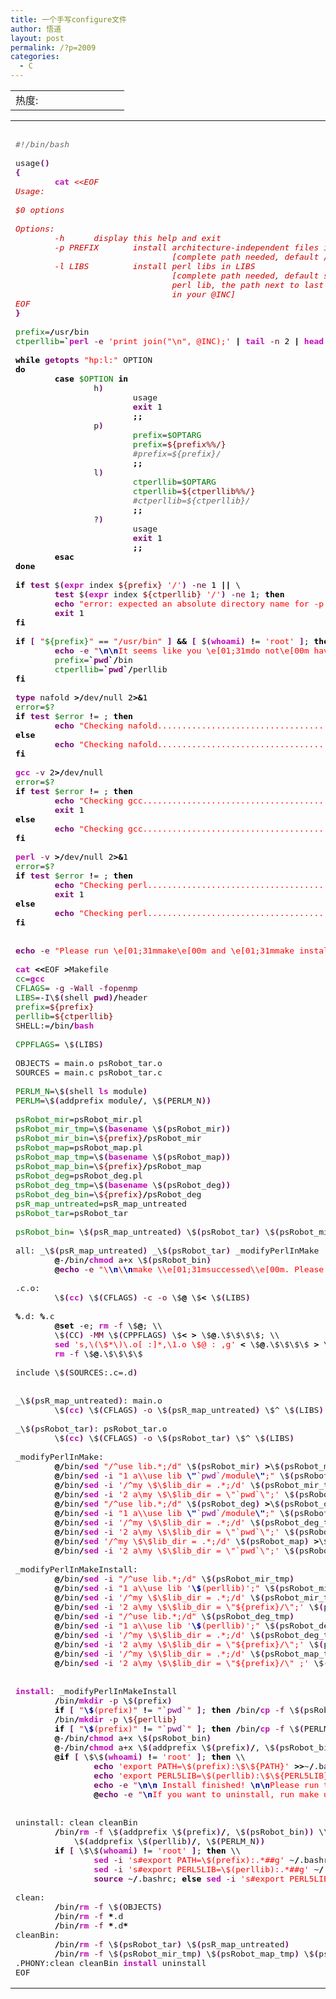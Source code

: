 ```yaml
---
title: 一个手写configure文件
author: 悟道
layout: post
permalink: /?p=2009
categories:
  - C
---
```

<table>
  <tr cellpadding=0><td>
    热度:
  </td><td cellpadding=0><img src='http://210.75.224.29/wordpress/wp-content/plugins/statpresscn/images/sun.gif' width=10 height=10 border=0 /></td><td cellpadding=0><img src='http://210.75.224.29/wordpress/wp-content/plugins/statpresscn/images/sun_dark.gif' width=10 height=10 border=0 /></td><td cellpadding=0><img src='http://210.75.224.29/wordpress/wp-content/plugins/statpresscn/images/sun_dark.gif' width=10 height=10 border=0 /></td><td cellpadding=0><img src='http://210.75.224.29/wordpress/wp-content/plugins/statpresscn/images/sun_dark.gif' width=10 height=10 border=0 /></td><td cellpadding=0><img src='http://210.75.224.29/wordpress/wp-content/plugins/statpresscn/images/sun_dark.gif' width=10 height=10 border=0 /></td></tr>
</table>

<div class="wp_codebox">
  <table>
    <tr id="p2009156">
      <td class="code" id="p2009code156">
        <pre class="bash" style="font-family:monospace;">&nbsp;
<span style="color: #666666; font-style: italic;">#!/bin/bash</span>
&nbsp;
usage<span style="color: #7a0874; font-weight: bold;">&#40;</span><span style="color: #7a0874; font-weight: bold;">&#41;</span>
<span style="color: #7a0874; font-weight: bold;">&#123;</span>
        <span style="color: #c20cb9; font-weight: bold;">cat</span> <span style="color: #cc0000; font-style: italic;">&lt;&lt;EOF
Usage:
&nbsp;
$0 options
&nbsp;
Options:
        -h      display this help and exit
        -p PREFIX       install architecture-independent files in PREFIX
                                [complete path needed, default /usr/bin]
        -l LIBS         install perl libs in LIBS
                                [complete path needed, default standard \
                                perl lib, the path next to last \
                                in your @INC]
EOF</span>
<span style="color: #7a0874; font-weight: bold;">&#125;</span>
&nbsp;
<span style="color: #007800;">prefix</span>=<span style="color: #000000; font-weight: bold;">/</span>usr<span style="color: #000000; font-weight: bold;">/</span>bin
<span style="color: #007800;">ctperllib</span>=<span style="color: #000000; font-weight: bold;">`</span><span style="color: #c20cb9; font-weight: bold;">perl</span> <span style="color: #660033;">-e</span> <span style="color: #ff0000;">'print join("\n", @INC);'</span> <span style="color: #000000; font-weight: bold;">|</span> <span style="color: #c20cb9; font-weight: bold;">tail</span> <span style="color: #660033;">-n</span> <span style="color: #000000;">2</span> <span style="color: #000000; font-weight: bold;">|</span> <span style="color: #c20cb9; font-weight: bold;">head</span> <span style="color: #660033;">-n</span> <span style="color: #000000;">1</span><span style="color: #000000; font-weight: bold;">`</span>
&nbsp;
<span style="color: #000000; font-weight: bold;">while</span> <span style="color: #7a0874; font-weight: bold;">getopts</span> <span style="color: #ff0000;">"hp:l:"</span> OPTION
<span style="color: #000000; font-weight: bold;">do</span>
        <span style="color: #000000; font-weight: bold;">case</span> <span style="color: #007800;">$OPTION</span> <span style="color: #000000; font-weight: bold;">in</span>
                h<span style="color: #7a0874; font-weight: bold;">&#41;</span>
                        usage
                        <span style="color: #7a0874; font-weight: bold;">exit</span> <span style="color: #000000;">1</span>
                        <span style="color: #000000; font-weight: bold;">;;</span>
                p<span style="color: #7a0874; font-weight: bold;">&#41;</span>
                        <span style="color: #007800;">prefix</span>=<span style="color: #007800;">$OPTARG</span>
                        <span style="color: #007800;">prefix</span>=<span style="color: #800000;">${prefix%%/}</span>
                        <span style="color: #666666; font-style: italic;">#prefix=${prefix}/</span>
                        <span style="color: #000000; font-weight: bold;">;;</span>
                l<span style="color: #7a0874; font-weight: bold;">&#41;</span>
                        <span style="color: #007800;">ctperllib</span>=<span style="color: #007800;">$OPTARG</span>
                        <span style="color: #007800;">ctperllib</span>=<span style="color: #800000;">${ctperllib%%/}</span>
                        <span style="color: #666666; font-style: italic;">#ctperllib=${ctperllib}/</span>
                        <span style="color: #000000; font-weight: bold;">;;</span>
                ?<span style="color: #7a0874; font-weight: bold;">&#41;</span>
                        usage
                        <span style="color: #7a0874; font-weight: bold;">exit</span> <span style="color: #000000;">1</span>
                        <span style="color: #000000; font-weight: bold;">;;</span>
        <span style="color: #000000; font-weight: bold;">esac</span>
<span style="color: #000000; font-weight: bold;">done</span>
&nbsp;
<span style="color: #000000; font-weight: bold;">if</span> <span style="color: #7a0874; font-weight: bold;">test</span> $<span style="color: #7a0874; font-weight: bold;">&#40;</span><span style="color: #c20cb9; font-weight: bold;">expr</span> index <span style="color: #800000;">${prefix}</span> <span style="color: #ff0000;">'/'</span><span style="color: #7a0874; font-weight: bold;">&#41;</span> <span style="color: #660033;">-ne</span> <span style="color: #000000;">1</span> <span style="color: #000000; font-weight: bold;">||</span> \
        <span style="color: #7a0874; font-weight: bold;">test</span> $<span style="color: #7a0874; font-weight: bold;">&#40;</span><span style="color: #c20cb9; font-weight: bold;">expr</span> index <span style="color: #800000;">${ctperllib}</span> <span style="color: #ff0000;">'/'</span><span style="color: #7a0874; font-weight: bold;">&#41;</span> <span style="color: #660033;">-ne</span> <span style="color: #000000;">1</span>; <span style="color: #000000; font-weight: bold;">then</span>
        <span style="color: #7a0874; font-weight: bold;">echo</span> <span style="color: #ff0000;">"error: expected an absolute directory name for -p and -l"</span>
        <span style="color: #7a0874; font-weight: bold;">exit</span> <span style="color: #000000;">1</span>
<span style="color: #000000; font-weight: bold;">fi</span>
&nbsp;
<span style="color: #000000; font-weight: bold;">if</span> <span style="color: #7a0874; font-weight: bold;">&#91;</span> <span style="color: #ff0000;">"<span style="color: #007800;">${prefix}</span>"</span> == <span style="color: #ff0000;">"/usr/bin"</span> <span style="color: #7a0874; font-weight: bold;">&#93;</span> <span style="color: #000000; font-weight: bold;">&&</span> <span style="color: #7a0874; font-weight: bold;">&#91;</span> $<span style="color: #7a0874; font-weight: bold;">&#40;</span><span style="color: #c20cb9; font-weight: bold;">whoami</span><span style="color: #7a0874; font-weight: bold;">&#41;</span> <span style="color: #000000; font-weight: bold;">!</span>= <span style="color: #ff0000;">'root'</span> <span style="color: #7a0874; font-weight: bold;">&#93;</span>; <span style="color: #000000; font-weight: bold;">then</span>
        <span style="color: #7a0874; font-weight: bold;">echo</span> <span style="color: #660033;">-e</span> <span style="color: #ff0000;">"<span style="color: #000099; font-weight: bold;">\n</span><span style="color: #000099; font-weight: bold;">\n</span>It seems like you \e[01;31mdo not\e[00m have \e[01;31mroot\e[00m priviledge. <span style="color: #000099; font-weight: bold;">\n</span><span style="color: #000099; font-weight: bold;">\n</span>I will install binary file to \e[01;31m<span style="color: #780078;">`pwd`</span>/bin\e[00m and <span style="color: #000099; font-weight: bold;">\n</span>perl module to \e[01;31m<span style="color: #780078;">`pwd`</span>/perllib\e[00m seperately instead of default parameter. <span style="color: #000099; font-weight: bold;">\n</span><span style="color: #000099; font-weight: bold;">\n</span>If you do not like it, you can rerun like $0 -p favorite_bin -l favorite_lib   <span style="color: #000099; font-weight: bold;">\n</span><span style="color: #000099; font-weight: bold;">\n</span>"</span>
        <span style="color: #007800;">prefix</span>=<span style="color: #000000; font-weight: bold;">`</span><span style="color: #7a0874; font-weight: bold;">pwd</span><span style="color: #000000; font-weight: bold;">`/</span>bin
        <span style="color: #007800;">ctperllib</span>=<span style="color: #000000; font-weight: bold;">`</span><span style="color: #7a0874; font-weight: bold;">pwd</span><span style="color: #000000; font-weight: bold;">`/</span>perllib
<span style="color: #000000; font-weight: bold;">fi</span>
&nbsp;
<span style="color: #7a0874; font-weight: bold;">type</span> nafold <span style="color: #000000; font-weight: bold;">&gt;/</span>dev<span style="color: #000000; font-weight: bold;">/</span>null <span style="color: #000000;">2</span><span style="color: #000000; font-weight: bold;">&gt;&</span><span style="color: #000000;">1</span>
<span style="color: #007800;">error</span>=<span style="color: #007800;">$?</span>
<span style="color: #000000; font-weight: bold;">if</span> <span style="color: #7a0874; font-weight: bold;">test</span> <span style="color: #007800;">$error</span> <span style="color: #000000; font-weight: bold;">!</span>= <span style="color: #000000;"></span>; <span style="color: #000000; font-weight: bold;">then</span>
        <span style="color: #7a0874; font-weight: bold;">echo</span> <span style="color: #ff0000;">"Checking nafold.............................................[FAILED]"</span>
<span style="color: #000000; font-weight: bold;">else</span>
        <span style="color: #7a0874; font-weight: bold;">echo</span> <span style="color: #ff0000;">"Checking nafold..........................................[SUCCESSED]"</span>
<span style="color: #000000; font-weight: bold;">fi</span>
&nbsp;
<span style="color: #c20cb9; font-weight: bold;">gcc</span> <span style="color: #660033;">-v</span> <span style="color: #000000;">2</span><span style="color: #000000; font-weight: bold;">&gt;/</span>dev<span style="color: #000000; font-weight: bold;">/</span>null
<span style="color: #007800;">error</span>=<span style="color: #007800;">$?</span>
<span style="color: #000000; font-weight: bold;">if</span> <span style="color: #7a0874; font-weight: bold;">test</span> <span style="color: #007800;">$error</span> <span style="color: #000000; font-weight: bold;">!</span>= <span style="color: #000000;"></span>; <span style="color: #000000; font-weight: bold;">then</span>
        <span style="color: #7a0874; font-weight: bold;">echo</span> <span style="color: #ff0000;">"Checking gcc................................................[FAILED]"</span>
        <span style="color: #7a0874; font-weight: bold;">exit</span> <span style="color: #000000;">1</span>
<span style="color: #000000; font-weight: bold;">else</span>
        <span style="color: #7a0874; font-weight: bold;">echo</span> <span style="color: #ff0000;">"Checking gcc.............................................[SUCCESSED]"</span>
<span style="color: #000000; font-weight: bold;">fi</span>
&nbsp;
<span style="color: #c20cb9; font-weight: bold;">perl</span> <span style="color: #660033;">-v</span> <span style="color: #000000; font-weight: bold;">&gt;/</span>dev<span style="color: #000000; font-weight: bold;">/</span>null <span style="color: #000000;">2</span><span style="color: #000000; font-weight: bold;">&gt;&</span><span style="color: #000000;">1</span>
<span style="color: #007800;">error</span>=<span style="color: #007800;">$?</span>
<span style="color: #000000; font-weight: bold;">if</span> <span style="color: #7a0874; font-weight: bold;">test</span> <span style="color: #007800;">$error</span> <span style="color: #000000; font-weight: bold;">!</span>= <span style="color: #000000;"></span>; <span style="color: #000000; font-weight: bold;">then</span>
        <span style="color: #7a0874; font-weight: bold;">echo</span> <span style="color: #ff0000;">"Checking perl...............................................[FAILED]"</span>
        <span style="color: #7a0874; font-weight: bold;">exit</span> <span style="color: #000000;">1</span>
<span style="color: #000000; font-weight: bold;">else</span>
        <span style="color: #7a0874; font-weight: bold;">echo</span> <span style="color: #ff0000;">"Checking perl............................................[SUCCESSED]"</span>
<span style="color: #000000; font-weight: bold;">fi</span>
&nbsp;
&nbsp;
<span style="color: #7a0874; font-weight: bold;">echo</span> <span style="color: #660033;">-e</span> <span style="color: #ff0000;">"Please run \e[01;31mmake\e[00m and \e[01;31mmake install\e[00m."</span>
&nbsp;
<span style="color: #c20cb9; font-weight: bold;">cat</span> <span style="color: #000000; font-weight: bold;">&lt;&lt;</span>EOF <span style="color: #000000; font-weight: bold;">&gt;</span>Makefile
<span style="color: #007800;">cc</span>=<span style="color: #c20cb9; font-weight: bold;">gcc</span>
<span style="color: #007800;">CFLAGS</span>= <span style="color: #660033;">-g</span> <span style="color: #660033;">-Wall</span> <span style="color: #660033;">-fopenmp</span>
<span style="color: #007800;">LIBS</span>=-I\$<span style="color: #7a0874; font-weight: bold;">&#40;</span>shell <span style="color: #7a0874; font-weight: bold;">pwd</span><span style="color: #7a0874; font-weight: bold;">&#41;</span><span style="color: #000000; font-weight: bold;">/</span>header
<span style="color: #007800;">prefix</span>=<span style="color: #800000;">${prefix}</span>
<span style="color: #007800;">perllib</span>=<span style="color: #800000;">${ctperllib}</span>
SHELL:=<span style="color: #000000; font-weight: bold;">/</span>bin<span style="color: #000000; font-weight: bold;">/</span><span style="color: #c20cb9; font-weight: bold;">bash</span>
&nbsp;
<span style="color: #007800;">CPPFLAGS</span>= \$<span style="color: #7a0874; font-weight: bold;">&#40;</span>LIBS<span style="color: #7a0874; font-weight: bold;">&#41;</span>
&nbsp;
OBJECTS = main.o psRobot_tar.o
SOURCES = main.c psRobot_tar.c
&nbsp;
<span style="color: #007800;">PERLM_N</span>=\$<span style="color: #7a0874; font-weight: bold;">&#40;</span>shell <span style="color: #c20cb9; font-weight: bold;">ls</span> module<span style="color: #7a0874; font-weight: bold;">&#41;</span>
<span style="color: #007800;">PERLM</span>=\$<span style="color: #7a0874; font-weight: bold;">&#40;</span>addprefix module<span style="color: #000000; font-weight: bold;">/</span>, \$<span style="color: #7a0874; font-weight: bold;">&#40;</span>PERLM_N<span style="color: #7a0874; font-weight: bold;">&#41;</span><span style="color: #7a0874; font-weight: bold;">&#41;</span>
&nbsp;
<span style="color: #007800;">psRobot_mir</span>=psRobot_mir.pl
<span style="color: #007800;">psRobot_mir_tmp</span>=\$<span style="color: #7a0874; font-weight: bold;">&#40;</span><span style="color: #c20cb9; font-weight: bold;">basename</span> \$<span style="color: #7a0874; font-weight: bold;">&#40;</span>psRobot_mir<span style="color: #7a0874; font-weight: bold;">&#41;</span><span style="color: #7a0874; font-weight: bold;">&#41;</span>
<span style="color: #007800;">psRobot_mir_bin</span>=\<span style="color: #800000;">${prefix}</span><span style="color: #000000; font-weight: bold;">/</span>psRobot_mir
<span style="color: #007800;">psRobot_map</span>=psRobot_map.pl
<span style="color: #007800;">psRobot_map_tmp</span>=\$<span style="color: #7a0874; font-weight: bold;">&#40;</span><span style="color: #c20cb9; font-weight: bold;">basename</span> \$<span style="color: #7a0874; font-weight: bold;">&#40;</span>psRobot_map<span style="color: #7a0874; font-weight: bold;">&#41;</span><span style="color: #7a0874; font-weight: bold;">&#41;</span>
<span style="color: #007800;">psRobot_map_bin</span>=\<span style="color: #800000;">${prefix}</span><span style="color: #000000; font-weight: bold;">/</span>psRobot_map
<span style="color: #007800;">psRobot_deg</span>=psRobot_deg.pl
<span style="color: #007800;">psRobot_deg_tmp</span>=\$<span style="color: #7a0874; font-weight: bold;">&#40;</span><span style="color: #c20cb9; font-weight: bold;">basename</span> \$<span style="color: #7a0874; font-weight: bold;">&#40;</span>psRobot_deg<span style="color: #7a0874; font-weight: bold;">&#41;</span><span style="color: #7a0874; font-weight: bold;">&#41;</span>
<span style="color: #007800;">psRobot_deg_bin</span>=\<span style="color: #800000;">${prefix}</span><span style="color: #000000; font-weight: bold;">/</span>psRobot_deg
<span style="color: #007800;">psR_map_untreated</span>=psR_map_untreated
<span style="color: #007800;">psRobot_tar</span>=psRobot_tar
&nbsp;
<span style="color: #007800;">psRobot_bin</span>= \$<span style="color: #7a0874; font-weight: bold;">&#40;</span>psR_map_untreated<span style="color: #7a0874; font-weight: bold;">&#41;</span> \$<span style="color: #7a0874; font-weight: bold;">&#40;</span>psRobot_tar<span style="color: #7a0874; font-weight: bold;">&#41;</span> \$<span style="color: #7a0874; font-weight: bold;">&#40;</span>psRobot_mir_tmp<span style="color: #7a0874; font-weight: bold;">&#41;</span> \$<span style="color: #7a0874; font-weight: bold;">&#40;</span>psRobot_map_tmp<span style="color: #7a0874; font-weight: bold;">&#41;</span> \$<span style="color: #7a0874; font-weight: bold;">&#40;</span>psRobot_deg_tmp<span style="color: #7a0874; font-weight: bold;">&#41;</span>
&nbsp;
all: _\$<span style="color: #7a0874; font-weight: bold;">&#40;</span>psR_map_untreated<span style="color: #7a0874; font-weight: bold;">&#41;</span> _\$<span style="color: #7a0874; font-weight: bold;">&#40;</span>psRobot_tar<span style="color: #7a0874; font-weight: bold;">&#41;</span> _modifyPerlInMake
        <span style="color: #000000; font-weight: bold;">@</span>-<span style="color: #000000; font-weight: bold;">/</span>bin<span style="color: #000000; font-weight: bold;">/</span><span style="color: #c20cb9; font-weight: bold;">chmod</span> a+x \$<span style="color: #7a0874; font-weight: bold;">&#40;</span>psRobot_bin<span style="color: #7a0874; font-weight: bold;">&#41;</span>
        <span style="color: #000000; font-weight: bold;">@</span><span style="color: #7a0874; font-weight: bold;">echo</span> <span style="color: #660033;">-e</span> <span style="color: #ff0000;">"\<span style="color: #000099; font-weight: bold;">\n</span>\<span style="color: #000099; font-weight: bold;">\n</span>make \\e[01;31msuccessed\\e[00m. Please run \\e[01;31mmake install\\e[00m."</span>
&nbsp;
.c.o:
        \$<span style="color: #7a0874; font-weight: bold;">&#40;</span><span style="color: #c20cb9; font-weight: bold;">cc</span><span style="color: #7a0874; font-weight: bold;">&#41;</span> \$<span style="color: #7a0874; font-weight: bold;">&#40;</span>CFLAGS<span style="color: #7a0874; font-weight: bold;">&#41;</span> <span style="color: #660033;">-c</span> <span style="color: #660033;">-o</span> \$<span style="color: #000000; font-weight: bold;">@</span> \$<span style="color: #000000; font-weight: bold;">&lt;</span> \$<span style="color: #7a0874; font-weight: bold;">&#40;</span>LIBS<span style="color: #7a0874; font-weight: bold;">&#41;</span>
&nbsp;
<span style="color: #000000; font-weight: bold;">%</span>.d: <span style="color: #000000; font-weight: bold;">%</span>.c
        <span style="color: #000000; font-weight: bold;">@</span><span style="color: #000000; font-weight: bold;">set</span> -e; <span style="color: #c20cb9; font-weight: bold;">rm</span> <span style="color: #660033;">-f</span> \$<span style="color: #000000; font-weight: bold;">@</span>; \\
        \$<span style="color: #7a0874; font-weight: bold;">&#40;</span>CC<span style="color: #7a0874; font-weight: bold;">&#41;</span> <span style="color: #660033;">-MM</span> \$<span style="color: #7a0874; font-weight: bold;">&#40;</span>CPPFLAGS<span style="color: #7a0874; font-weight: bold;">&#41;</span> \$<span style="color: #000000; font-weight: bold;">&lt;</span> <span style="color: #000000; font-weight: bold;">&gt;</span> \$<span style="color: #000000; font-weight: bold;">@</span>.\$\$\$\$; \\
        <span style="color: #c20cb9; font-weight: bold;">sed</span> <span style="color: #ff0000;">'s,\(\$*\)\.o[ :]*,\1.o \$@ : ,g'</span> <span style="color: #000000; font-weight: bold;">&lt;</span> \$<span style="color: #000000; font-weight: bold;">@</span>.\$\$\$\$ <span style="color: #000000; font-weight: bold;">&gt;</span> \$<span style="color: #000000; font-weight: bold;">@</span>; \\
        <span style="color: #c20cb9; font-weight: bold;">rm</span> <span style="color: #660033;">-f</span> \$<span style="color: #000000; font-weight: bold;">@</span>.\$\$\$\$
&nbsp;
include \$<span style="color: #7a0874; font-weight: bold;">&#40;</span>SOURCES:.c=.d<span style="color: #7a0874; font-weight: bold;">&#41;</span>
&nbsp;
&nbsp;
_\$<span style="color: #7a0874; font-weight: bold;">&#40;</span>psR_map_untreated<span style="color: #7a0874; font-weight: bold;">&#41;</span>: main.o
        \$<span style="color: #7a0874; font-weight: bold;">&#40;</span><span style="color: #c20cb9; font-weight: bold;">cc</span><span style="color: #7a0874; font-weight: bold;">&#41;</span> \$<span style="color: #7a0874; font-weight: bold;">&#40;</span>CFLAGS<span style="color: #7a0874; font-weight: bold;">&#41;</span> <span style="color: #660033;">-o</span> \$<span style="color: #7a0874; font-weight: bold;">&#40;</span>psR_map_untreated<span style="color: #7a0874; font-weight: bold;">&#41;</span> \$^ \$<span style="color: #7a0874; font-weight: bold;">&#40;</span>LIBS<span style="color: #7a0874; font-weight: bold;">&#41;</span>
&nbsp;
_\$<span style="color: #7a0874; font-weight: bold;">&#40;</span>psRobot_tar<span style="color: #7a0874; font-weight: bold;">&#41;</span>: psRobot_tar.o
        \$<span style="color: #7a0874; font-weight: bold;">&#40;</span><span style="color: #c20cb9; font-weight: bold;">cc</span><span style="color: #7a0874; font-weight: bold;">&#41;</span> \$<span style="color: #7a0874; font-weight: bold;">&#40;</span>CFLAGS<span style="color: #7a0874; font-weight: bold;">&#41;</span> <span style="color: #660033;">-o</span> \$<span style="color: #7a0874; font-weight: bold;">&#40;</span>psRobot_tar<span style="color: #7a0874; font-weight: bold;">&#41;</span> \$^ \$<span style="color: #7a0874; font-weight: bold;">&#40;</span>LIBS<span style="color: #7a0874; font-weight: bold;">&#41;</span>
&nbsp;
_modifyPerlInMake:
        <span style="color: #000000; font-weight: bold;">@/</span>bin<span style="color: #000000; font-weight: bold;">/</span><span style="color: #c20cb9; font-weight: bold;">sed</span> <span style="color: #ff0000;">"/^use lib.*;/d"</span> \$<span style="color: #7a0874; font-weight: bold;">&#40;</span>psRobot_mir<span style="color: #7a0874; font-weight: bold;">&#41;</span> <span style="color: #000000; font-weight: bold;">&gt;</span>\$<span style="color: #7a0874; font-weight: bold;">&#40;</span>psRobot_mir_tmp<span style="color: #7a0874; font-weight: bold;">&#41;</span>
        <span style="color: #000000; font-weight: bold;">@/</span>bin<span style="color: #000000; font-weight: bold;">/</span><span style="color: #c20cb9; font-weight: bold;">sed</span> <span style="color: #660033;">-i</span> <span style="color: #ff0000;">"1 a\\use lib <span style="color: #000099; font-weight: bold;">\"</span><span style="color: #780078;">`pwd`</span>/module<span style="color: #000099; font-weight: bold;">\"</span>;"</span> \$<span style="color: #7a0874; font-weight: bold;">&#40;</span>psRobot_mir_tmp<span style="color: #7a0874; font-weight: bold;">&#41;</span>
        <span style="color: #000000; font-weight: bold;">@/</span>bin<span style="color: #000000; font-weight: bold;">/</span><span style="color: #c20cb9; font-weight: bold;">sed</span> <span style="color: #660033;">-i</span> <span style="color: #ff0000;">'/^my \$\$lib_dir = .*;/d'</span> \$<span style="color: #7a0874; font-weight: bold;">&#40;</span>psRobot_mir_tmp<span style="color: #7a0874; font-weight: bold;">&#41;</span>
        <span style="color: #000000; font-weight: bold;">@/</span>bin<span style="color: #000000; font-weight: bold;">/</span><span style="color: #c20cb9; font-weight: bold;">sed</span> <span style="color: #660033;">-i</span> <span style="color: #ff0000;">'2 a\my \$\$lib_dir = \"`pwd`\";'</span> \$<span style="color: #7a0874; font-weight: bold;">&#40;</span>psRobot_mir_tmp<span style="color: #7a0874; font-weight: bold;">&#41;</span>
        <span style="color: #000000; font-weight: bold;">@/</span>bin<span style="color: #000000; font-weight: bold;">/</span><span style="color: #c20cb9; font-weight: bold;">sed</span> <span style="color: #ff0000;">"/^use lib.*;/d"</span> \$<span style="color: #7a0874; font-weight: bold;">&#40;</span>psRobot_deg<span style="color: #7a0874; font-weight: bold;">&#41;</span> <span style="color: #000000; font-weight: bold;">&gt;</span>\$<span style="color: #7a0874; font-weight: bold;">&#40;</span>psRobot_deg_tmp<span style="color: #7a0874; font-weight: bold;">&#41;</span>
        <span style="color: #000000; font-weight: bold;">@/</span>bin<span style="color: #000000; font-weight: bold;">/</span><span style="color: #c20cb9; font-weight: bold;">sed</span> <span style="color: #660033;">-i</span> <span style="color: #ff0000;">"1 a\\use lib <span style="color: #000099; font-weight: bold;">\"</span><span style="color: #780078;">`pwd`</span>/module<span style="color: #000099; font-weight: bold;">\"</span>;"</span> \$<span style="color: #7a0874; font-weight: bold;">&#40;</span>psRobot_deg_tmp<span style="color: #7a0874; font-weight: bold;">&#41;</span>
        <span style="color: #000000; font-weight: bold;">@/</span>bin<span style="color: #000000; font-weight: bold;">/</span><span style="color: #c20cb9; font-weight: bold;">sed</span> <span style="color: #660033;">-i</span> <span style="color: #ff0000;">'/^my \$\$lib_dir = .*;/d'</span> \$<span style="color: #7a0874; font-weight: bold;">&#40;</span>psRobot_deg_tmp<span style="color: #7a0874; font-weight: bold;">&#41;</span>
        <span style="color: #000000; font-weight: bold;">@/</span>bin<span style="color: #000000; font-weight: bold;">/</span><span style="color: #c20cb9; font-weight: bold;">sed</span> <span style="color: #660033;">-i</span> <span style="color: #ff0000;">'2 a\my \$\$lib_dir = \"`pwd`\";'</span> \$<span style="color: #7a0874; font-weight: bold;">&#40;</span>psRobot_deg_tmp<span style="color: #7a0874; font-weight: bold;">&#41;</span>
        <span style="color: #000000; font-weight: bold;">@/</span>bin<span style="color: #000000; font-weight: bold;">/</span><span style="color: #c20cb9; font-weight: bold;">sed</span> <span style="color: #ff0000;">'/^my \$\$lib_dir = .*;/d'</span> \$<span style="color: #7a0874; font-weight: bold;">&#40;</span>psRobot_map<span style="color: #7a0874; font-weight: bold;">&#41;</span> <span style="color: #000000; font-weight: bold;">&gt;</span>\$<span style="color: #7a0874; font-weight: bold;">&#40;</span>psRobot_map_tmp<span style="color: #7a0874; font-weight: bold;">&#41;</span>
        <span style="color: #000000; font-weight: bold;">@/</span>bin<span style="color: #000000; font-weight: bold;">/</span><span style="color: #c20cb9; font-weight: bold;">sed</span> <span style="color: #660033;">-i</span> <span style="color: #ff0000;">'2 a\my \$\$lib_dir = \"`pwd`\";'</span> \$<span style="color: #7a0874; font-weight: bold;">&#40;</span>psRobot_map_tmp<span style="color: #7a0874; font-weight: bold;">&#41;</span>
&nbsp;
_modifyPerlInMakeInstall:
        <span style="color: #000000; font-weight: bold;">@/</span>bin<span style="color: #000000; font-weight: bold;">/</span><span style="color: #c20cb9; font-weight: bold;">sed</span> <span style="color: #660033;">-i</span> <span style="color: #ff0000;">"/^use lib.*;/d"</span> \$<span style="color: #7a0874; font-weight: bold;">&#40;</span>psRobot_mir_tmp<span style="color: #7a0874; font-weight: bold;">&#41;</span>
        <span style="color: #000000; font-weight: bold;">@/</span>bin<span style="color: #000000; font-weight: bold;">/</span><span style="color: #c20cb9; font-weight: bold;">sed</span> <span style="color: #660033;">-i</span> <span style="color: #ff0000;">"1 a\\use lib '<span style="color: #000099; font-weight: bold;">\$</span>(perllib)';"</span> \$<span style="color: #7a0874; font-weight: bold;">&#40;</span>psRobot_mir_tmp<span style="color: #7a0874; font-weight: bold;">&#41;</span>
        <span style="color: #000000; font-weight: bold;">@/</span>bin<span style="color: #000000; font-weight: bold;">/</span><span style="color: #c20cb9; font-weight: bold;">sed</span> <span style="color: #660033;">-i</span> <span style="color: #ff0000;">'/^my \$\$lib_dir = .*;/d'</span> \$<span style="color: #7a0874; font-weight: bold;">&#40;</span>psRobot_mir_tmp<span style="color: #7a0874; font-weight: bold;">&#41;</span>
        <span style="color: #000000; font-weight: bold;">@/</span>bin<span style="color: #000000; font-weight: bold;">/</span><span style="color: #c20cb9; font-weight: bold;">sed</span> <span style="color: #660033;">-i</span> <span style="color: #ff0000;">'2 a\my \$\$lib_dir = \"${prefix}/\";'</span> \$<span style="color: #7a0874; font-weight: bold;">&#40;</span>psRobot_mir_tmp<span style="color: #7a0874; font-weight: bold;">&#41;</span>
        <span style="color: #000000; font-weight: bold;">@/</span>bin<span style="color: #000000; font-weight: bold;">/</span><span style="color: #c20cb9; font-weight: bold;">sed</span> <span style="color: #660033;">-i</span> <span style="color: #ff0000;">"/^use lib.*;/d"</span> \$<span style="color: #7a0874; font-weight: bold;">&#40;</span>psRobot_deg_tmp<span style="color: #7a0874; font-weight: bold;">&#41;</span>
        <span style="color: #000000; font-weight: bold;">@/</span>bin<span style="color: #000000; font-weight: bold;">/</span><span style="color: #c20cb9; font-weight: bold;">sed</span> <span style="color: #660033;">-i</span> <span style="color: #ff0000;">"1 a\\use lib '<span style="color: #000099; font-weight: bold;">\$</span>(perllib)';"</span> \$<span style="color: #7a0874; font-weight: bold;">&#40;</span>psRobot_deg_tmp<span style="color: #7a0874; font-weight: bold;">&#41;</span>
        <span style="color: #000000; font-weight: bold;">@/</span>bin<span style="color: #000000; font-weight: bold;">/</span><span style="color: #c20cb9; font-weight: bold;">sed</span> <span style="color: #660033;">-i</span> <span style="color: #ff0000;">'/^my \$\$lib_dir = .*;/d'</span> \$<span style="color: #7a0874; font-weight: bold;">&#40;</span>psRobot_deg_tmp<span style="color: #7a0874; font-weight: bold;">&#41;</span>
        <span style="color: #000000; font-weight: bold;">@/</span>bin<span style="color: #000000; font-weight: bold;">/</span><span style="color: #c20cb9; font-weight: bold;">sed</span> <span style="color: #660033;">-i</span> <span style="color: #ff0000;">'2 a\my \$\$lib_dir = \"${prefix}/\";'</span> \$<span style="color: #7a0874; font-weight: bold;">&#40;</span>psRobot_deg_tmp<span style="color: #7a0874; font-weight: bold;">&#41;</span>
        <span style="color: #000000; font-weight: bold;">@/</span>bin<span style="color: #000000; font-weight: bold;">/</span><span style="color: #c20cb9; font-weight: bold;">sed</span> <span style="color: #660033;">-i</span> <span style="color: #ff0000;">'/^my \$\$lib_dir = .*;/d'</span> \$<span style="color: #7a0874; font-weight: bold;">&#40;</span>psRobot_map_tmp<span style="color: #7a0874; font-weight: bold;">&#41;</span>
        <span style="color: #000000; font-weight: bold;">@/</span>bin<span style="color: #000000; font-weight: bold;">/</span><span style="color: #c20cb9; font-weight: bold;">sed</span> <span style="color: #660033;">-i</span> <span style="color: #ff0000;">'2 a\my \$\$lib_dir = \"${prefix}/\" ;'</span> \$<span style="color: #7a0874; font-weight: bold;">&#40;</span>psRobot_map_tmp<span style="color: #7a0874; font-weight: bold;">&#41;</span>
&nbsp;
&nbsp;
<span style="color: #c20cb9; font-weight: bold;">install</span>: _modifyPerlInMakeInstall
        <span style="color: #000000; font-weight: bold;">/</span>bin<span style="color: #000000; font-weight: bold;">/</span><span style="color: #c20cb9; font-weight: bold;">mkdir</span> <span style="color: #660033;">-p</span> \$<span style="color: #7a0874; font-weight: bold;">&#40;</span>prefix<span style="color: #7a0874; font-weight: bold;">&#41;</span>
        <span style="color: #000000; font-weight: bold;">if</span> <span style="color: #7a0874; font-weight: bold;">&#91;</span> <span style="color: #ff0000;">"<span style="color: #000099; font-weight: bold;">\$</span>(prefix)"</span> <span style="color: #000000; font-weight: bold;">!</span>= <span style="color: #ff0000;">"<span style="color: #780078;">`pwd`</span>"</span> <span style="color: #7a0874; font-weight: bold;">&#93;</span>; <span style="color: #000000; font-weight: bold;">then</span> <span style="color: #000000; font-weight: bold;">/</span>bin<span style="color: #000000; font-weight: bold;">/</span><span style="color: #c20cb9; font-weight: bold;">cp</span> <span style="color: #660033;">-f</span> \$<span style="color: #7a0874; font-weight: bold;">&#40;</span>psRobot_bin<span style="color: #7a0874; font-weight: bold;">&#41;</span> \$<span style="color: #7a0874; font-weight: bold;">&#40;</span>prefix<span style="color: #7a0874; font-weight: bold;">&#41;</span>; <span style="color: #000000; font-weight: bold;">fi</span>
        <span style="color: #000000; font-weight: bold;">/</span>bin<span style="color: #000000; font-weight: bold;">/</span><span style="color: #c20cb9; font-weight: bold;">mkdir</span> <span style="color: #660033;">-p</span> \<span style="color: #800000;">${perllib}</span>
        <span style="color: #000000; font-weight: bold;">if</span> <span style="color: #7a0874; font-weight: bold;">&#91;</span> <span style="color: #ff0000;">"<span style="color: #000099; font-weight: bold;">\$</span>(prefix)"</span> <span style="color: #000000; font-weight: bold;">!</span>= <span style="color: #ff0000;">"<span style="color: #780078;">`pwd`</span>"</span> <span style="color: #7a0874; font-weight: bold;">&#93;</span>; <span style="color: #000000; font-weight: bold;">then</span> <span style="color: #000000; font-weight: bold;">/</span>bin<span style="color: #000000; font-weight: bold;">/</span><span style="color: #c20cb9; font-weight: bold;">cp</span> <span style="color: #660033;">-f</span> \$<span style="color: #7a0874; font-weight: bold;">&#40;</span>PERLM<span style="color: #7a0874; font-weight: bold;">&#41;</span> \$<span style="color: #7a0874; font-weight: bold;">&#40;</span>perllib<span style="color: #7a0874; font-weight: bold;">&#41;</span>; <span style="color: #000000; font-weight: bold;">fi</span>
        <span style="color: #000000; font-weight: bold;">@</span>-<span style="color: #000000; font-weight: bold;">/</span>bin<span style="color: #000000; font-weight: bold;">/</span><span style="color: #c20cb9; font-weight: bold;">chmod</span> a+x \$<span style="color: #7a0874; font-weight: bold;">&#40;</span>psRobot_bin<span style="color: #7a0874; font-weight: bold;">&#41;</span>
        <span style="color: #000000; font-weight: bold;">@</span>-<span style="color: #000000; font-weight: bold;">/</span>bin<span style="color: #000000; font-weight: bold;">/</span><span style="color: #c20cb9; font-weight: bold;">chmod</span> a+x \$<span style="color: #7a0874; font-weight: bold;">&#40;</span>addprefix \$<span style="color: #7a0874; font-weight: bold;">&#40;</span>prefix<span style="color: #7a0874; font-weight: bold;">&#41;</span><span style="color: #000000; font-weight: bold;">/</span>, \$<span style="color: #7a0874; font-weight: bold;">&#40;</span>psRobot_bin<span style="color: #7a0874; font-weight: bold;">&#41;</span><span style="color: #7a0874; font-weight: bold;">&#41;</span>
        <span style="color: #000000; font-weight: bold;">@</span><span style="color: #000000; font-weight: bold;">if</span> <span style="color: #7a0874; font-weight: bold;">&#91;</span> \$\$<span style="color: #7a0874; font-weight: bold;">&#40;</span><span style="color: #c20cb9; font-weight: bold;">whoami</span><span style="color: #7a0874; font-weight: bold;">&#41;</span> <span style="color: #000000; font-weight: bold;">!</span>= <span style="color: #ff0000;">'root'</span> <span style="color: #7a0874; font-weight: bold;">&#93;</span>; <span style="color: #000000; font-weight: bold;">then</span> \\
                <span style="color: #7a0874; font-weight: bold;">echo</span> <span style="color: #ff0000;">'export PATH=\$(prefix):\$\${PATH}'</span> <span style="color: #000000; font-weight: bold;">&gt;&gt;</span>~<span style="color: #000000; font-weight: bold;">/</span>.bashrc; \\
                <span style="color: #7a0874; font-weight: bold;">echo</span> <span style="color: #ff0000;">'export PERL5LIB=\$(perllib):\$\${PERL5LIB}'</span> <span style="color: #000000; font-weight: bold;">&gt;&gt;</span>~<span style="color: #000000; font-weight: bold;">/</span>.bashrc;\\
                <span style="color: #7a0874; font-weight: bold;">echo</span> <span style="color: #660033;">-e</span> <span style="color: #ff0000;">"<span style="color: #000099; font-weight: bold;">\n</span><span style="color: #000099; font-weight: bold;">\n</span> Install finished! <span style="color: #000099; font-weight: bold;">\n</span><span style="color: #000099; font-weight: bold;">\n</span>Please run the following command to update your environment variable. <span style="color: #000099; font-weight: bold;">\n</span><span style="color: #000099; font-weight: bold;">\n</span>***********\\e[01;31msource <span style="color: #000099; font-weight: bold;">\$</span><span style="color: #000099; font-weight: bold;">\$</span>{HOME}/.bashrc\\e[00m***********"</span>; <span style="color: #000000; font-weight: bold;">else</span> <span style="color: #7a0874; font-weight: bold;">echo</span> <span style="color: #ff0000;">'export PERL5LIB=\$(perllib):\$\${PERL5LIB}'</span> <span style="color: #000000; font-weight: bold;">&gt;&gt;/</span>etc<span style="color: #000000; font-weight: bold;">/</span>profile; <span style="color: #7a0874; font-weight: bold;">source</span> <span style="color: #000000; font-weight: bold;">/</span>etc<span style="color: #000000; font-weight: bold;">/</span>profile;  <span style="color: #000000; font-weight: bold;">fi</span>
                <span style="color: #000000; font-weight: bold;">@</span><span style="color: #7a0874; font-weight: bold;">echo</span> <span style="color: #660033;">-e</span> <span style="color: #ff0000;">"<span style="color: #000099; font-weight: bold;">\n</span>If you want to uninstall, run make uninstall."</span>
&nbsp;
&nbsp;
uninstall: clean cleanBin
        <span style="color: #000000; font-weight: bold;">/</span>bin<span style="color: #000000; font-weight: bold;">/</span><span style="color: #c20cb9; font-weight: bold;">rm</span> <span style="color: #660033;">-f</span> \$<span style="color: #7a0874; font-weight: bold;">&#40;</span>addprefix \$<span style="color: #7a0874; font-weight: bold;">&#40;</span>prefix<span style="color: #7a0874; font-weight: bold;">&#41;</span><span style="color: #000000; font-weight: bold;">/</span>, \$<span style="color: #7a0874; font-weight: bold;">&#40;</span>psRobot_bin<span style="color: #7a0874; font-weight: bold;">&#41;</span><span style="color: #7a0874; font-weight: bold;">&#41;</span> \\
            \$<span style="color: #7a0874; font-weight: bold;">&#40;</span>addprefix \$<span style="color: #7a0874; font-weight: bold;">&#40;</span>perllib<span style="color: #7a0874; font-weight: bold;">&#41;</span><span style="color: #000000; font-weight: bold;">/</span>, \$<span style="color: #7a0874; font-weight: bold;">&#40;</span>PERLM_N<span style="color: #7a0874; font-weight: bold;">&#41;</span><span style="color: #7a0874; font-weight: bold;">&#41;</span>
        <span style="color: #000000; font-weight: bold;">if</span> <span style="color: #7a0874; font-weight: bold;">&#91;</span> \$\$<span style="color: #7a0874; font-weight: bold;">&#40;</span><span style="color: #c20cb9; font-weight: bold;">whoami</span><span style="color: #7a0874; font-weight: bold;">&#41;</span> <span style="color: #000000; font-weight: bold;">!</span>= <span style="color: #ff0000;">'root'</span> <span style="color: #7a0874; font-weight: bold;">&#93;</span>; <span style="color: #000000; font-weight: bold;">then</span> \\
                <span style="color: #c20cb9; font-weight: bold;">sed</span> <span style="color: #660033;">-i</span> <span style="color: #ff0000;">'s#export PATH=\$(prefix):.*##g'</span> ~<span style="color: #000000; font-weight: bold;">/</span>.bashrc; \\
                <span style="color: #c20cb9; font-weight: bold;">sed</span> <span style="color: #660033;">-i</span> <span style="color: #ff0000;">'s#export PERL5LIB=\$(perllib):.*##g'</span> ~<span style="color: #000000; font-weight: bold;">/</span>.bashrc;\\
                <span style="color: #7a0874; font-weight: bold;">source</span> ~<span style="color: #000000; font-weight: bold;">/</span>.bashrc; <span style="color: #000000; font-weight: bold;">else</span> <span style="color: #c20cb9; font-weight: bold;">sed</span> <span style="color: #660033;">-i</span> <span style="color: #ff0000;">'s#export PERL5LIB=\$(perllib):.*##g'</span> <span style="color: #000000; font-weight: bold;">/</span>etc<span style="color: #000000; font-weight: bold;">/</span>profile; <span style="color: #7a0874; font-weight: bold;">source</span> <span style="color: #000000; font-weight: bold;">/</span>etc<span style="color: #000000; font-weight: bold;">/</span>profile;<span style="color: #000000; font-weight: bold;">fi</span>
&nbsp;
clean:
        <span style="color: #000000; font-weight: bold;">/</span>bin<span style="color: #000000; font-weight: bold;">/</span><span style="color: #c20cb9; font-weight: bold;">rm</span> <span style="color: #660033;">-f</span> \$<span style="color: #7a0874; font-weight: bold;">&#40;</span>OBJECTS<span style="color: #7a0874; font-weight: bold;">&#41;</span>
        <span style="color: #000000; font-weight: bold;">/</span>bin<span style="color: #000000; font-weight: bold;">/</span><span style="color: #c20cb9; font-weight: bold;">rm</span> <span style="color: #660033;">-f</span> <span style="color: #000000; font-weight: bold;">*</span>.d
        <span style="color: #000000; font-weight: bold;">/</span>bin<span style="color: #000000; font-weight: bold;">/</span><span style="color: #c20cb9; font-weight: bold;">rm</span> <span style="color: #660033;">-f</span> <span style="color: #000000; font-weight: bold;">*</span>.d<span style="color: #000000; font-weight: bold;">*</span>
cleanBin:
        <span style="color: #000000; font-weight: bold;">/</span>bin<span style="color: #000000; font-weight: bold;">/</span><span style="color: #c20cb9; font-weight: bold;">rm</span> <span style="color: #660033;">-f</span> \$<span style="color: #7a0874; font-weight: bold;">&#40;</span>psRobot_tar<span style="color: #7a0874; font-weight: bold;">&#41;</span> \$<span style="color: #7a0874; font-weight: bold;">&#40;</span>psR_map_untreated<span style="color: #7a0874; font-weight: bold;">&#41;</span>
        <span style="color: #000000; font-weight: bold;">/</span>bin<span style="color: #000000; font-weight: bold;">/</span><span style="color: #c20cb9; font-weight: bold;">rm</span> <span style="color: #660033;">-f</span> \$<span style="color: #7a0874; font-weight: bold;">&#40;</span>psRobot_mir_tmp<span style="color: #7a0874; font-weight: bold;">&#41;</span> \$<span style="color: #7a0874; font-weight: bold;">&#40;</span>psRobot_map_tmp<span style="color: #7a0874; font-weight: bold;">&#41;</span> \$<span style="color: #7a0874; font-weight: bold;">&#40;</span>psRobot_deg_tmp<span style="color: #7a0874; font-weight: bold;">&#41;</span>
.PHONY:clean cleanBin <span style="color: #c20cb9; font-weight: bold;">install</span> uninstall
EOF</pre>
      </td>
    </tr>
  </table>
</div>